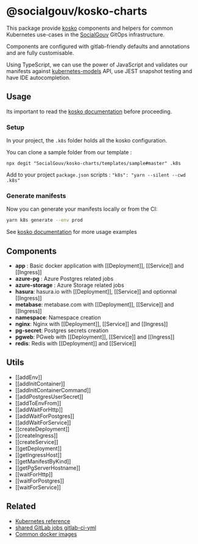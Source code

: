# @socialgouv/kosko-charts

This package provide [kosko](https://kosko.dev/) components and helpers for common Kubernetes use-cases in the [SocialGouv](https://github.com/SocialGouv) GitOps infrastructure.

Components are configured with gitlab-friendly defaults and annotations and are fully customisable.

Using TypeScript, we can use the power of JavaScript and validates our manifests against [kubernetes-models](https://github.com/tommy351/kubernetes-models-ts) API, use JEST snapshot testing and have IDE autocompletion.

## Usage

Its important to read the [kosko documentation](https://kosko.dev/docs/) before proceeding.

### Setup

In your project, the `.k8s` folder holds all the kosko configuration.

You can clone a sample folder from our template :

`npx degit "SocialGouv/kosko-charts/templates/sample#master" .k8s`

Add to your project `package.json` scripts : `"k8s": "yarn --silent --cwd .k8s"`

### Generate manifests

Now you can generate your manifests locally or from the CI:

```sh
yarn k8s generate --env prod
```

See [kosko documentation](https://kosko.dev/docs/) for more usage examples

## Components

- **app** : Basic docker application with [[Deployment]], [[Service]] and [[Ingress]]
- **azure-pg** : Azure Postgres related jobs
- **azure-storage** : Azure Storage related jobs
- **hasura**: hasura.io with [[Deployment]], [[Service]] and optionnal [[Ingress]]
- **metabase**: metabase.com with [[Deployment]], [[Service]] and [[Ingress]]
- **namespace**: Namespace creation
- **nginx**: Nginx with [[Deployment]], [[Service]] and [[Ingress]]
- **pg-secret**: Postgres secrets creation
- **pgweb**: PGweb with [[Deployment]], [[Service]] and [[Ingress]]
- **redis**: Redis with [[Deployment]] and [[Service]]

## Utils

- [[addEnv]]
- [[addInitContainer]]
- [[addInitContainerCommand]]
- [[addPostgresUserSecret]]
- [[addToEnvFrom]]
- [[addWaitForHttp]]
- [[addWaitForPostgres]]
- [[addWaitForService]]
- [[createDeployment]]
- [[createIngress]]
- [[createService]]
- [[getDeployment]]
- [[getIngressHost]]
- [[getManifestByKind]]
- [[getPgServerHostname]]
- [[waitForHttp]]
- [[waitForPostgres]]
- [[waitForService]]

## Related

- [Kubernetes reference](https://k8sref.io/)
- [shared GitLab jobs gitlab-ci-yml](https://github.com/SocialGouv/gitlab-ci-yml)
- [Common docker images](https://github.com/SocialGouv/docker)
